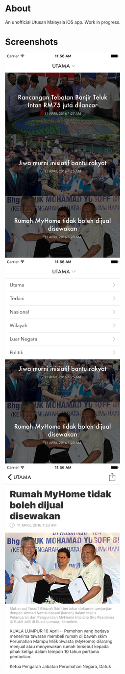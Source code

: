 # About

An unofficial Utusan Malaysia iOS app. Work in progress.

# Screenshots

<img src="https://raw.githubusercontent.com/izad/perutusan/0b62c5727b8c878dfededdaad4b33a7040abfe16/Designs/iPhone6s-utama.png" width="375" alt="Screenshot" /> <img src="https://raw.githubusercontent.com/izad/perutusan/0b62c5727b8c878dfededdaad4b33a7040abfe16/Designs/iPhone6s-dropdown.png" width="375" alt="Screenshot" /> <img src="https://raw.githubusercontent.com/izad/perutusan/0b62c5727b8c878dfededdaad4b33a7040abfe16/Designs/iPhone6s-details.png" width="375" alt="Screenshot" />

